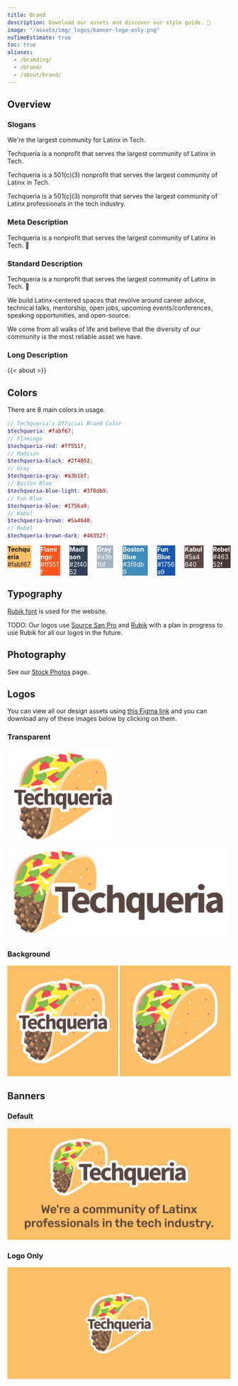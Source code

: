 ```yaml
---
title: Brand
description: Download our assets and discover our style guide. 🎨
image: "/assets/img/_logos/banner-logo-only.png"
noTimeEstimate: true
toc: true
aliases:
  - /branding/
  - /brand/
  - /about/brand/
---
```


## Overview

### Slogans

We're the largest community for Latinx in Tech.

Techqueria is a nonprofit that serves the largest community of Latinx in Tech.

Techqueria is a 501(c)(3) nonprofit that serves the largest community of Latinx in Tech.

Techqueria is a 501(c)(3) nonprofit that serves the largest community of Latinx professionals in the tech industry.

### Meta Description

Techqueria is a nonprofit that serves the largest community of Latinx in Tech. 🌮

### Standard Description

Techqueria is a nonprofit that serves the largest community of Latinx in Tech. 🌮

We build Latinx-centered spaces that revolve around career advice, technical talks, mentorship, open jobs, upcoming events/conferences, speaking opportunities, and open-source.

We come from all walks of life and believe that the diversity of our community is the most reliable asset we have.

### Long Description

{{< about >}}

## Colors

There are 8 main colors in usage.

```scss
// Techqueria's Official Brand Color
$techqueria: #fabf67;
// Flamingo
$techqueria-red: #ff551f;
// Madison
$techqueria-black: #2f4052;
// Gray
$techqueria-gray: #a3b1bf;
// Boston Blue
$techqueria-blue-light: #3f8db9;
// Fun Blue
$techqueria-blue: #1756a9;
// Kabul
$techqueria-brown: #5a4640;
// Rebel
$techqueria-brown-dark: #46352f;
```

<div class="columns is-multiline">
  <!-- Yellow -->
  <div class="column is-one-quarter">
    <div class="box" style="background-color:#fabf67">
      <b>Techqueria</b>
      <br>#fabf67
    </div>
  </div>
  <!-- Red -->
  <div class="column is-one-quarter">
    <div class="box" style="background-color:#ff551f; color: white;">
      <b>Flamingo</b>
      <br>#ff551f
    </div>
  </div>
  <!-- Black -->
  <div class="column is-one-quarter">
    <div class="box" style="background-color:#2f4052; color: white;">
      <b>Madison</b>
      <br>#2f4052
    </div>
  </div>
  <!-- Gray -->
  <div class="column is-one-quarter">
    <div class="box" style="background-color:#a3b1bf; color: white;">
      <b>Gray</b>
      <br>#a3b1bf
    </div>
  </div>
  <!-- Blue Light -->
  <div class="column is-one-quarter">
    <div class="box" style="background-color:#3f8db9; color: white;">
      <b>Boston Blue</b>
      <br>#3f8db9
    </div>
  </div>
  <!-- Blue -->
  <div class="column is-one-quarter">
    <div class="box" style="background-color:#1756a9; color: white;">
      <b>Fun Blue</b>
      <br>#1756a9
    </div>
  </div>
  <!-- Brown -->
  <div class="column is-one-quarter">
    <div class="box" style="background-color:#5a4640; color: white;">
      <b>Kabul</b>
      <br>#5a4640
    </div>
  </div>
  <!-- Brown Dark -->
  <div class="column is-one-quarter">
    <div class="box" style="background-color:#46352f; color: white;">
      <b>Rebel</b>
      <br>#46352f
    </div>
  </div>
</div>

## Typography

[Rubik font](https://fonts.google.com/specimen/Rubik) is used for the website.

TODO: Our logos use [Source San Pro](https://fonts.google.com/specimen/Source+Sans+Pro) and [Rubik](https://fonts.google.com/specimen/Rubik) with a plan in progress to use Rubik for all our logos in the future.

## Photography

See our [Stock Photos](/about/stock-photos/) page.

## Logos

You can view all our design assets using [this Figma link](https://www.figma.com/file/I33DuKmkVHxSKdkFCE7LqlHu/Techqueria) and you can download any of these images below by clicking on them.

### Transparent

<a href="/assets/img/_logos/logo-square.png" download><img src="/assets/img/_logos/logo-square.png" alt="Logo - Square" width="250"></a>
<a href="/assets/img/_logos/logo-rectangle.png" download><img src="/assets/img/_logos/logo-rectangle.png" alt="Logo - Rectangle" width="500"></a>

### Background

<a href="/assets/img/_logos/logo-square-color.png" download><img src="/assets/img/_logos/logo-square-color.png" alt="Logo - Square - Color" width="250"></a>
<a href="/assets/img/_logos/logo-square-no-text.png" download><img src="/assets/img/_logos/logo-square-no-text.png" alt="Logo - Square - No Text" width="250"></a>

## Banners

### Default

<a href="/assets/img/_logos/banner.png" download><img src="/assets/img/_logos/banner.png" alt="Banner"></a>

### Logo Only

<a href="/assets/img/_logos/banner-logo-only.png" download><img src="/assets/img/_logos/banner-logo-only.png" alt="Banner - Logo Only"></a>
